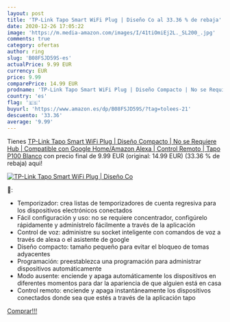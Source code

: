 ```yaml
---
layout: post
title: 'TP-Link Tapo Smart WiFi Plug | Diseño Co al 33.36 % de rebaja'
date: 2020-12-26 17:05:22
image: 'https://m.media-amazon.com/images/I/41tiOmiEj2L._SL200_.jpg'
comments: true
category: ofertas
author: ring
slug: 'B08FSJD59S-es'
actualPrice: 9.99 EUR
currency: EUR
price: 9.99
comparePrice: 14.99 EUR
prodname: 'TP-Link Tapo Smart WiFi Plug | Diseño Compacto | No se Requiere Hub | Compatible con Google Home/Amazon Alexa | Control Remoto |  Tapo P100   Blanco'
country: 'es'
flag: '🇪🇸'
buyurl: 'https://www.amazon.es/dp/B08FSJD59S/?tag=tolees-21'
descuento: '33.36'
average: '9.99'
---
```


Tienes [TP-Link Tapo Smart WiFi Plug | Diseño Compacto | No se Requiere Hub | Compatible con Google Home/Amazon Alexa | Control Remoto |  Tapo P100   Blanco](https://www.amazon.es/dp/B08FSJD59S/?tag=tolees-21) con precio final de  9.99 EUR (original: 14.99 EUR) (33.36 %  de rebaja) aqui!

[![TP-Link Tapo Smart WiFi Plug | Diseño Co](https://m.media-amazon.com/images/I/41tiOmiEj2L._SL200_.jpg)](https://www.amazon.es/dp/B08FSJD59S/?tag=tolees-21)

🔎:

- Temporizador: crea listas de temporizadores de cuenta regresiva para los dispositivos electrónicos conectados
- Fácil configuración y uso: no se requiere concentrador, configúrelo rápidamente y adminístrelo fácilmente a través de la aplicación
- Control de voz: administre su socket inteligente con comandos de voz a través de alexa o el asistente de google
- Diseño compacto: tamaño pequeño para evitar el bloqueo de tomas adyacentes
- Programación: preestablezca una programación para administrar dispositivos automáticamente
- Modo ausente: enciende y apaga automáticamente los dispositivos en diferentes momentos para dar la apariencia de que alguien está en casa
- Control remoto: enciende y apaga instantáneamente los dispositivos conectados donde sea que estés a través de la aplicación tapo

[Comprar!!!](https://www.amazon.es/dp/B08FSJD59S/?tag=tolees-21)
